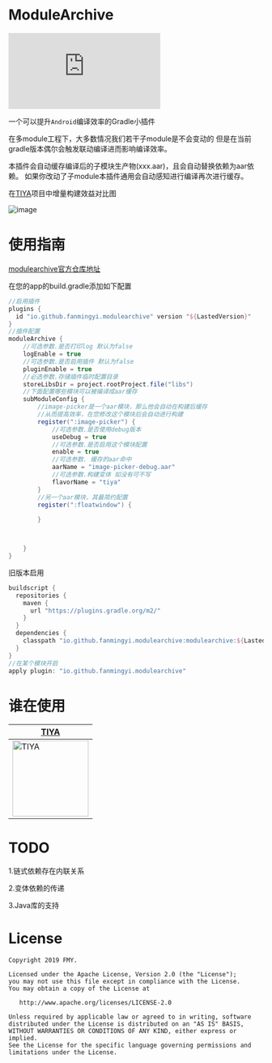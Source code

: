 # ModuleArchive


[![versionImg](https://badgen.net/maven/v/metadata-url/https://plugins.gradle.org/m2/io/github/fanmingyi/modulearchive/modulearchive/maven-metadata.xml?label=ModuleArchive)](https://plugins.gradle.org/plugin/io.github.fanmingyi.modulearchive)

一个可以提升`Android`编译效率的Gradle小插件

在多module工程下，大多数情况我们若干子module是不会变动的
但是在当前gradle版本偶尔会触发联动编译进而影响编译效率。 

本插件会自动缓存编译后的子模块生产物(xxx.aar)，且会自动替换依赖为aar依赖。
如果你改动了子module本插件通用会自动感知进行编译再次进行缓存。

在[TIYA](https://play.google.com/store/apps/details?id=com.huanliao.tiya&hl=en_US&gl=US)项目中增量构建效益对比图

![image](https://user-images.githubusercontent.com/22413240/147884048-9ef0582f-1e1e-4180-bfb6-a8d773a20a8b.png)


# 使用指南

[modulearchive官方仓库地址](https://plugins.gradle.org/plugin/io.github.fanmingyi.modulearchive)

在您的app的build.gradle添加如下配置


```groovy
//启用插件
plugins {
  id "io.github.fanmingyi.modulearchive" version "${LastedVersion}"
}
//插件配置
moduleArchive {
    //可选参数.是否打印log 默认为false
    logEnable = true
    //可选参数.是否启用插件 默认为false
    pluginEnable = true
    //必选参数.存储插件临时配置目录
    storeLibsDir = project.rootProject.file("libs")
    //下面配置哪些模块可以被编译成aar缓存
    subModuleConfig {
        //image-picker是一个aar模块，那么他会自动在构建后缓存
        //从而提高效率，在您修改这个模块后会自动进行构建
        register(":image-picker") {
            //可选参数.是否使用debug版本
            useDebug = true
            //可选参数.是否启用这个模块配置 
            enable = true
            //可选参数. 缓存的aar命中
            aarName = "image-picker-debug.aar"
            //可选参数.构建变体 如没有可不写
            flavorName = "tiya"
        }
        //另一个aar模块，其最简约配置
        register(":floatwindow") {
      
        }



    }
}
```

旧版本启用
```groovy
buildscript {
  repositories {
    maven {
      url "https://plugins.gradle.org/m2/"
    }
  }
  dependencies {
    classpath "io.github.fanmingyi.modulearchive:modulearchive:${LastedVersion}"
  }
}
//在某个模块开启
apply plugin: "io.github.fanmingyi.modulearchive"
```



# 谁在使用

| [TIYA](https://play.google.com/store/apps/details?id=com.huanliao.tiya&hl=en_US&gl=US)        | 
| --------   | 
|[<img src="https://play-lh.googleusercontent.com/RwuBOgoBX1OmmR5W14AyBDp9pNgnh1eJD2UmJzhVSZOpZYG1xI_y1aihbE4aP3dURwc=s360-rw" alt="TIYA" width="150"/> ](https://play.google.com/store/apps/details?id=com.huanliao.tiya&hl=en_US&gl=US)       |

# TODO

1.链式依赖存在内联关系

2.变体依赖的传递

3.Java库的支持

# License
```
Copyright 2019 FMY.

Licensed under the Apache License, Version 2.0 (the "License");
you may not use this file except in compliance with the License.
You may obtain a copy of the License at

   http://www.apache.org/licenses/LICENSE-2.0

Unless required by applicable law or agreed to in writing, software
distributed under the License is distributed on an "AS IS" BASIS,
WITHOUT WARRANTIES OR CONDITIONS OF ANY KIND, either express or implied.
See the License for the specific language governing permissions and
limitations under the License.
```

